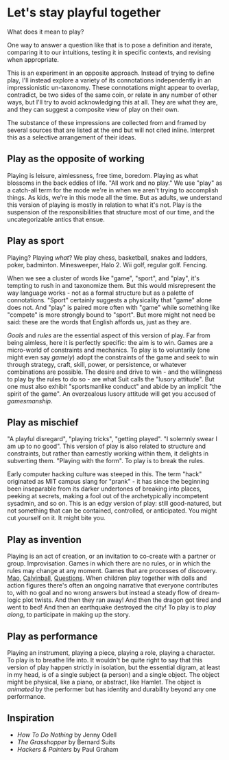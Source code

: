 # Let's stay playful together

What does it mean to play?

One way to answer a question like that is to pose a definition and iterate, comparing it to our intuitions, testing it in specific contexts, and revising when appropriate.

This is an experiment in an opposite approach. Instead of trying to define play, I'll instead explore a variety of its connotations independently in an impressionistic un-taxonomy. These connotations might appear to overlap, contradict, be two sides of the same coin, or relate in any number of other ways, but I'll try to avoid acknowledging this at all. They are what they are, and they can suggest a composite view of play on their own.

The substance of these impressions are collected from and framed by several sources that are listed at the end but will not cited inline. Interpret this as a selective arrangement of their ideas.

## Play as the opposite of working

Playing is leisure, aimlessness, free time, boredom. Playing as what blossoms in the back eddies of life. "All work and no play." We use "play" as a catch-all term for the mode we're in when we aren't trying to accomplish things. As kids, we're in this mode all the time. But as adults, we understand this version of playing is mostly in relation to what it's not. Play is the suspension of the responsibilities that structure most of our time, and the uncategorizable antics that ensue.

## Play as sport

Playing? Playing _what_? We play chess, basketball, snakes and ladders, poker, badminton. Minesweeper, Halo 2. Wii golf, regular golf. Fencing.

When we see a cluster of words like "game", "sport", and "play", it's tempting to rush in and taxonomize them. But this would misrepresent the way language works - not as a formal structure but as a palette of connotations. "Sport" certainly suggests a physicality that "game" alone does not. And "play" is paired more often with "game" while something like "compete" is more strongly bound to "sport". But more might not need be said: these are the words that English affords us, just as they are.

_Goals_ and _rules_ are the essential aspect of this version of play. Far from being aimless, here it is perfectly specific: the aim is to win. Games are a micro-world of constraints and mechanics. To play is to voluntarily (one might even say _gamely_) adopt the constraints of the game and seek to win through strategy, craft, skill, power, or persistence, or whatever combinations are possible. The desire and drive to win - and the willingness to play by the rules to do so - are what Suit calls the "lusory attitude". But one must also exhibit "sportsmanlike conduct" and abide by an implicit "the spirit of the game". An overzealous lusory attitude will get you accused of _gamesmanship_.

## Play as mischief

"A playful disregard", "playing tricks", "getting played". "I solemnly swear I am up to no good". This version of play is also related to structure and constraints, but rather than earnestly working within them, it delights in subverting them. "Playing with the form". To play is to break the rules.

Early computer hacking culture was steeped in this. The term "hack" originated as MIT campus slang for "prank" - it has since the beginning been inseparable from its darker undertones of breaking into places, peeking at secrets, making a fool out of the archetypically incompetent sysadmin, and so on. This is an edgy version of play: still good-natured, but not something that can be contained, controlled, or anticipated. You might cut yourself on it. It might bite you.

## Play as invention

Playing is an act of creation, or an invitation to co-create with a partner or group. Improvisation. Games in which there are no rules, or in which the rules may change at any moment. Games that are processes of discovery. [Mao](<https://en.wikipedia.org/wiki/Mao_(card_game)>), [Calvinball](https://en.wikipedia.org/wiki/Calvin_and_Hobbes#Calvinball), [Questions](<https://en.wikipedia.org/wiki/Questions_(game)>). When children play together with dolls and action figures there's often an ongoing narrative that everyone contributes to, with no goal and no wrong answers but instead a steady flow of dream-logic plot twists. And then they ran away! And then the dragon got tired and went to bed! And then an earthquake destroyed the city! To play is to _play along_, to participate in making up the story.

## Play as performance

Playing an instrument, playing a piece, playing a role, playing a character. To play is to breathe life into. It wouldn't be quite right to say that this version of play happen strictly in isolation, but the essential digram, at least in my head, is of a single subject (a person) and a single object. The object might be physical, like a piano, or abstract, like Hamlet. The object is _animated_ by the performer but has identity and durability beyond any one performance.

## Inspiration

- _How To Do Nothing_ by Jenny Odell
- _The Grasshopper_ by Bernard Suits
- _Hackers & Painters_ by Paul Graham
